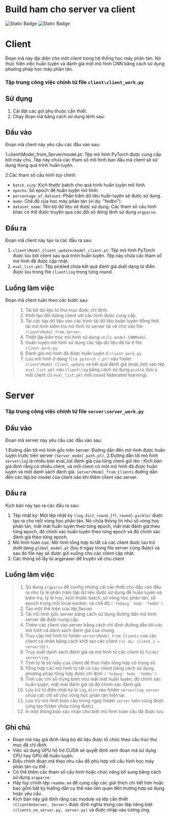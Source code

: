 # Build ham cho server va client
![Static Badge](https://img.shields.io/badge/federated%20learning-application-brightgreen)
![Static Badge](https://img.shields.io/badge/web%20system-evolving-purple)


# Client 

Đoạn mã này đại diện cho một client trong hệ thống học máy phân tán. Nó thực hiện việc huấn luyện và đánh giá một mô hình CNN bằng cách sử dụng phương pháp học máy phân tán.

### Tập trung công việc chính từ file `client\client_work.py`

## Sử dụng
1. Cài đặt các gói phụ thuộc cần thiết.
2. Chạy đoạn mã bằng cách sử dụng lệnh sau:

## Đầu vào

Đoạn mã client này yêu cầu các đầu vào sau:

1.client\Model_from_Server/model.pt: Tệp mô hình PyTorch được cung cấp bởi máy chủ. Tệp này chứa các tham số mô hình ban đầu mà client sẽ sử dụng trong quá trình huấn luyện.

2.Các tham số cấu hình tùy chỉnh:
- `batch_size`: Kích thước batch cho quá trình huấn luyện mô hình.
- `epochs`: Số epoch để huấn luyện mô hình.
- `percentage_of_dataset`: Phần trăm dữ liệu huấn luyện sẽ được sử dụng.
- `mode`: Chế độ của học máy phân tán (ví dụ: "fedbn").
- `dataset_name`: Tên bộ dữ liệu sẽ được sử dụng.
Các tham số cấu hình khác có thể được truyền qua các đối số dòng lệnh sử dụng `argparse`.

## Đầu ra
Đoạn mã client này tạo ra các đầu ra sau:

1. `client\Model_Client_update/model_client.pt`: Tệp mô hình PyTorch được lưu bởi client sau quá trình huấn luyện. Tệp này chứa các tham số mô hình đã được cập nhật.
2. `eval_list.pkl`: Tệp pickled chứa kết quả đánh giá dưới dạng từ điển được lưu trong file `client\log` trong từng round.

## Luồng làm việc

Đoạn mã client tuân theo các bước sau:

>1. Tải bộ dữ liệu từ thư mục được chỉ định. 
>2. Khởi tạo đối tượng client với cấu hình được cung cấp. 
>3. Tải các tập dữ liệu vào các trình tải dữ liệu huấn luyện đồng thời tải mô hình kiểm tra mô hình từ server tải về cho vào file `client\Model_from_Server`. 
>4. Thiết lập kiến trúc mô hình sử dụng `utils.model.CNNModel`. 
>5. Huấn luyện mô hình sử dụng các tập dữ liệu đã tải ở file `client_work.py`. 
>6. Đánh giá mô hình đã được huấn luyện ở `client_work.py`. 
>7. Lưu mô hình ở dạng `file pytorch (.pt)` vào folder `client\Model_Client_update` và kết quả đánh giá (eval_list) vào tệp `eval_list.pkl` vào `client\log` bằng cách sử dụng `pickle` (lưu ý mỗi client có `eval_list.pkl` mỗi round federated learning). 


# Server 

### Tập trung công việc chính từ file `server\server_work.py`

## Đầu vào
Đoạn mã server này yêu cầu các đầu vào sau:

1.Đường dẫn tới mô hình gốc trên server: Đường dẫn đến mô hình được huấn luyện trước trên server `(Server_model_path.pt)`.
2.Đường dẫn tới mô hình `server\log` là nhiều bản eval_list đánh giá của từng client gửi lên : Kịch bản giả định rằng có nhiều client, và mỗi client có một mô hình đã được huấn luyện và một danh sách đánh giá. `server\Model_from_Clients` đường dẫn đến các tệp bỏ model của client vào khi thêm client vào server.

## Đầu ra

Kịch bản này tạo ra các đầu ra sau:
1. Tệp nhật ký: Một tệp nhật ký `(log_dict_round_{fl_round}.pickle)` được tạo ra cho mỗi vòng học phân tán. Nó chứa thông tin như số vòng học phân tán, mất mát huấn luyện theo từng epoch, mất mát đánh giá theo từng epoch, độ chính xác huấn luyện theo từng epoch và độ chính xác đánh giá theo từng epoch.
2. Mô hình toàn cục: Mô hình tổng hợp từ tất cả các client được lưu trữ dưới dạng `global_model.pt` (lưu ở ngay trong file server cũng được) và sau đó file này sẽ được gửi xuống cho các client cập nhật.
3. Các thông số lấy từ argpraser để truyền về cho client 

## Luồng làm việc

>1. Sử dung `argparse` để config những cái cần thiết cho đầu vào đầu ra như tỷ lệ phần trăm tập dữ liệu được sử dụng để huấn luyện và kiểm tra, tỷ lệ học, kích thước batch, số vòng học phân tán, số epoch trong mỗi local worker, và chế độ `('fedavg' hoặc 'fedbn')`. 
>2. Tạo một thể hiện của lớp Server. 
>3. Tải mô hình gốc server bằng cách sử dụng đường dẫn mô hình server đã được cung cấp. 
>4. Thêm các client vào server bằng cách chỉ định đường dẫn tới các mô hình và danh sách đánh giá của chúng. 
>5. Truy cập mô hình từ folder `server\Model_from_Clients` của các client cá nhân bằng cách khởi tạo các client `(ví dụ: client_1 = server[0])`. 
>6. Truy xuất danh sách đánh giá và mô hình từ các client từ `folder server\log`. 
>7. Tính tỷ lệ số mẫu của client để thực hiện tổng hợp có trọng số. 
>8. Tổng hợp các mô hình từ tất cả các client bằng cách sử dụng phương pháp tổng hợp được chỉ định `('fedavg' hoặc 'fedbn')`. 
>9. Tính các chỉ số trung bình như mất mát huấn luyện, độ chính xác huấn luyện, mất mát đánh giá và độ chính xác đánh giá. 
>10. Lưu trữ từ điển nhật ký là `log_dict` vào folder `server\log_server` chứa các chỉ số cho vòng học phân tán hiện tại. 
>11. Lưu trữ mô hình toàn cầu trong ngay folder `server` luôn cũng được (ưng tạo folder chứa cũng được). 
>12. In một thông báo xác nhận cho biết mô hình toàn cầu đã được lưu. 


## Ghi chú

- Đoạn mã này giả định rằng bộ dữ liệu được tổ chức theo cấu trúc thư mục đã chỉ định.
- Việc sử dụng GPU hỗ trợ CUDA sẽ quyết định xem đoạn mã sử dụng CPU hay GPU để huấn luyện.
- Điều chỉnh đoạn mã theo nhu cầu để phù hợp với cấu hình học máy phân tán cụ thể .
- Có thể thêm các tham số cấu hình hoặc chức năng bổ sung bằng cách sử dụng `argparse`.
- Hãy tùy chỉnh tệp `readme.md` để cung cấp các giải thích chi tiết hơn hoặc bao gồm bất kỳ hướng dẫn cụ thể nào liên quan đến trường hợp sử dụng hoặc yêu cầu .
- Kịch bản này giả định rằng các module và lớp cần thiết `(ClientOnServer, Server)` được định nghĩa trong các tệp riêng biệt `(clients_on_server.py, server.py)` và được nhập vào tương ứng.

